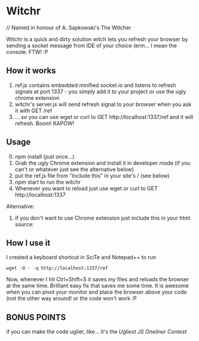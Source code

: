 Witchr
==================
// Named in honour of A. Sapkowski's The Witcher

Witchr is a quick and dirty solution witch lets you refresh your browser by sending a socket message from IDE of your choice (erm... I mean the console. FTW! :P

How it works
----------------------
1. ref.js contains embedded minified socket.io and listens to refresh signals at port 1337 - you simply add it to your project or use the ugly chrome extension
2. witchr's server.js will send refresh signal to your browser when you ask it with GET /ref
2. ... so you can use wget or curl to GET http://localhost:1337/ref and it will refresh. Boom! KAPOW!

Usage
--------------------
0. npm install (just once...)
1. Grab the ugly Chrome extension and install it in developer mode (if you can't or whatever just see the alternative below)
2. put the ref.js file from "Include this" in your site's /    (see below)
3. npm start to run the witchr
4. Whenever you want to reload just use wget or curl to GET http://localhost:1337


Alternative: 
1. if you don't want to use Chrome extension just include this in your html source:

    <script src="/ref.js"></script>
    
How I use it
-------

I created a keyboard shortcut in SciTe and Notepad++ to run 
    
    wget -O - -q http://localhost:1337/ref

Now, whenever I hit Ctrl+Shift+S it saves my files and reloads the browser at the same time.
Brilliant easy fix that saves me some time.
It is awesome when you can pivot your monitor and place the browser above your code (not the other way around! or the code won't work :P

BONUS POINTS
-------------------
if you can make the code uglier, like... it's the *Ugliest JS Oneliner Contest*
